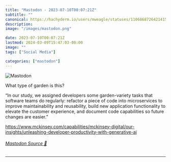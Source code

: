 ```yaml
---
title: "Mastodon - 2023-07-10T00:07:21Z"
subtitle: ""
canonical: https://hachyderm.io/users/mweagle/statuses/110686872642141586
description:
image: "/images/mastodon.png"

date: 2023-07-10T00:07:21Z
lastmod: 2024-03-09T15:47:03-08:00
image: ""
tags: ["Social Media"]

categories: ["mastodon"]
---
```

![Mastodon](/images/mastodon.png)

<p>What type of garden is this?</p><p>“In our study, we assigned developers some garden-variety tasks that software teams do regularly: refactor a piece of code into microservices to improve maintainability and reusability, build new application functionality to elevate the customer experience, and document code capabilities so future changes are easier.”</p><p><a href="https://www.mckinsey.com/capabilities/mckinsey-digital/our-insights/unleashing-developer-productivity-with-generative-ai" target="_blank" rel="nofollow noopener noreferrer" translate="no"><span class="invisible">https://www.</span><span class="ellipsis">mckinsey.com/capabilities/mcki</span><span class="invisible">nsey-digital/our-insights/unleashing-developer-productivity-with-generative-ai</span></a></p>


###### [Mastodon Source 🐘](https://hachyderm.io/@mweagle/110686872642141586)

___
